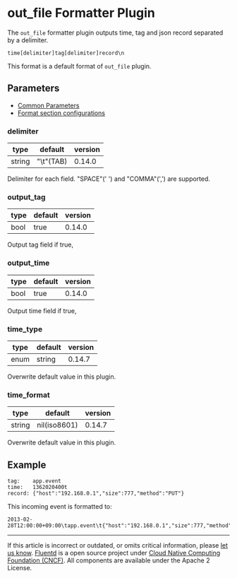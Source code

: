 # out\_file Formatter Plugin

The `out_file` formatter plugin outputs time, tag and json record
separated by a delimiter.

``` {.CodeRay}
time[delimiter]tag[delimiter]record\n
```

This format is a default format of `out_file` plugin.


## Parameters

-   [Common Parameters](/configuration/plugin-common-parameters.md)
-   [Format section configurations](/configuration/format-section.md)


### delimiter

|	    type |    default |    version	|
|--------|------------|---------|
|	   string | "\\t"(TAB) | 0.14.0	|

Delimiter for each field. "SPACE"(' ') and "COMMA"(',') are supported.


### output\_tag

|	   type |  default |  version	|
|------|---------|---------|
|	   bool | true | 0.14.0	|

Output tag field if true,


### output\_time

|	   type |  default |  version	|
|------|---------|---------|
|	   bool | true | 0.14.0	|

Output time field if true,


### time\_type

|	   type |  default |  version	|
|------|---------|---------|
|	   enum | string | 0.14.7	|

Overwrite default value in this plugin.


### time\_format

|	    type |     default |     version	|
|--------|--------------|---------|
|	   string | nil(iso8601) | 0.14.7	|

Overwrite default value in this plugin.


## Example

``` {.CodeRay}
tag:    app.event
time:   1362020400t
record: {"host":"192.168.0.1","size":777,"method":"PUT"}
```

This incoming event is formatted to:

``` {.CodeRay}
2013-02-28T12:00:00+09:00\tapp.event\t{"host":"192.168.0.1","size":777,"method":"PUT"}
```


------------------------------------------------------------------------

If this article is incorrect or outdated, or omits critical information, please [let us know](https://github.com/fluent/fluentd-docs/issues?state=open).
[Fluentd](http://www.fluentd.org/) is a open source project under [Cloud Native Computing Foundation (CNCF)](https://cncf.io/). All components are available under the Apache 2 License.
